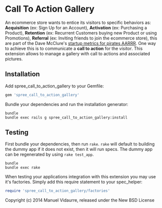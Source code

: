 Call To Action Gallery
========================

An ecommerce store wants to entice its visitors to specific behaviors as: **Acquisition** (ex: Sign Up for an Account), **Activation** (ex: Purchasing a Product), **Retention** (ex: Recurrent Customers buying new Product or using Promotions), **Referral** (ex: Inviting friends to join the ecommerce store), this are part of the Dave McClure's [startup metrics for pirates AARRR](http://www.slideshare.net/dmc500hats/startup-metrics-for-pirates-long-version). One way to achieve this is to communicate a **call to action** for the *visitor*. This extension allows to manage a gallery with call to actions and associated pictures.

Installation
------------

Add spree_call_to_action_gallery to your Gemfile:

```ruby
gem 'spree_call_to_action_gallery'
```

Bundle your dependencies and run the installation generator:

```shell
bundle
bundle exec rails g spree_call_to_action_gallery:install
```

Testing
-------

First bundle your dependencies, then run `rake`. `rake` will default to building the dummy app if it does not exist, then it will run specs. The dummy app can be regenerated by using `rake test_app`.

```shell
bundle
bundle exec rake
```

When testing your applications integration with this extension you may use it's factories.
Simply add this require statement to your spec_helper:

```ruby
require 'spree_call_to_action_gallery/factories'
```

Copyright (c) 2014 Manuel Vidaurre, released under the New BSD License